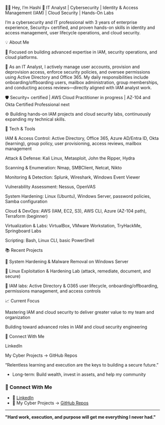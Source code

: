 👋🏽 Hey, I’m Hashi
🚀 IT Analyst | Cybersecurity | Identity & Access Management (IAM) | Cloud Security | Hands-On Labs

I’m a cybersecurity and IT professional with 3 years of enterprise experience, Security+ certified, and proven hands-on skills in identity and access management, user lifecycle operations, and cloud security.

💡 About Me

🎯 Focused on building advanced expertise in IAM, security operations, and cloud platforms.

💼 As an IT Analyst, I actively manage user accounts, provision and deprovision access, enforce security policies, and oversee permissions using Active Directory and Office 365. My daily responsibilities include onboarding/offboarding users, mailbox administration, group memberships, and conducting access reviews—directly aligned with IAM analyst work.

🛡️ Security+ certified | AWS Cloud Practitioner in progress | AZ-104 and Okta Certified Professional next

⚙️ Building hands-on IAM projects and cloud security labs, continuously expanding my technical skills.

🧰 Tech & Tools

IAM & Access Control: Active Directory, Office 365, Azure AD/Entra ID, Okta (learning), group policy, user provisioning, access reviews, mailbox management

Attack & Defense: Kali Linux, Metasploit, John the Ripper, Hydra

Scanning & Enumeration: Nmap, SMBClient, Netcat, Nikto

Monitoring & Detection: Splunk, Wireshark, Windows Event Viewer

Vulnerability Assessment: Nessus, OpenVAS

System Hardening: Linux (Ubuntu), Windows Server, password policies, Samba configuration

Cloud & DevOps: AWS (IAM, EC2, S3), AWS CLI, Azure (AZ-104 path), Terraform (beginner)

Virtualization & Labs: VirtualBox, VMware Workstation, TryHackMe, Springboard Labs

Scripting: Bash, Linux CLI, basic PowerShell

📚 Recent Projects

🔐 System Hardening & Malware Removal on Windows Server

🧱 Linux Exploitation & Hardening Lab (attack, remediate, document, and secure)

🔑 IAM labs: Active Directory & O365 user lifecycle, onboarding/offboarding, permissions management, and access controls

📈 Current Focus

Mastering IAM and cloud security to deliver greater value to my team and organization

Building toward advanced roles in IAM and cloud security engineering

🔗 Connect With Me

LinkedIn

My Cyber Projects → GitHub Repos

“Relentless learning and execution are the keys to building a secure future.”
- Long-term: Build wealth, invest in assets, and help my community

### 🔗 Connect With Me
- 💼 [LinkedIn](https://www.linkedin.com/in/hashihashi/)  
- 🧠 My Cyber Projects → [GitHub Repos](https://github.com/Hashi-Git/Hashi-Git/edit/main/README.md)

---

**"Hard work, execution, and purpose will get me everything I never had."**

